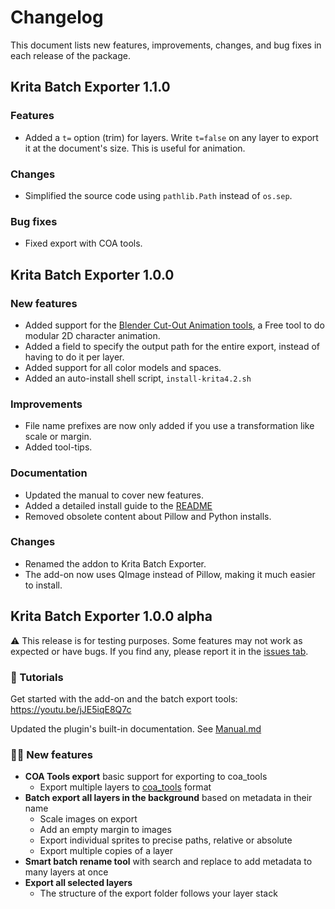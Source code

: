 # Changelog

This document lists new features, improvements, changes, and bug fixes in each release of the package.

## Krita Batch Exporter 1.1.0

### Features

- Added a `t=` option (trim) for layers. Write `t=false` on any layer to export it at the document's size. This is useful for animation.

### Changes

- Simplified the source code using `pathlib.Path` instead of `os.sep`.

### Bug fixes

- Fixed export with COA tools.

## Krita Batch Exporter 1.0.0

### New features

- Added support for the [Blender Cut-Out Animation tools](https://github.com/ndee85/coa_tools), a Free tool to do modular 2D character animation.
- Added a field to specify the output path for the entire export, instead of having to do it per layer.
- Added support for all color models and spaces.
- Added an auto-install shell script, `install-krita4.2.sh`

### Improvements

- File name prefixes are now only added if you use a transformation like scale or margin.
- Added tool-tips.

### Documentation

- Updated the manual to cover new features.
- Added a detailed install guide to the [README](https://github.com/GDQuest/krita-batch-exporter)
- Removed obsolete content about Pillow and Python installs.

### Changes

- Renamed the addon to Krita Batch Exporter.
- The add-on now uses QImage instead of Pillow, making it much easier to install.

## Krita Batch Exporter 1.0.0 alpha

⚠ This release is for testing purposes. Some features may not work as expected or have bugs. If you find any, please report it in the [issues tab](https://github.com/GDQuest/krita-batch-exporter/issues).

### 📘 Tutorials

Get started with the add-on and the batch export tools: https://youtu.be/jJE5iqE8Q7c

Updated the plugin's built-in documentation. See [Manual.md](https://github.com/GDquest/krita-batch-exporter/blob/master/gdquest_art_tools/Manual.md)

### 🎥🕺 New features

- **COA Tools export** basic support for exporting to coa_tools
  - Export multiple layers to [coa_tools](https://github.com/ndee85/coa_tools) format
- **Batch export all layers in the background** based on metadata in their name
  - Scale images on export
  - Add an empty margin to images
  - Export individual sprites to precise paths, relative or absolute
  - Export multiple copies of a layer
- **Smart batch rename tool** with search and replace to add metadata to many layers at once
- **Export all selected layers**
  - The structure of the export folder follows your layer stack

